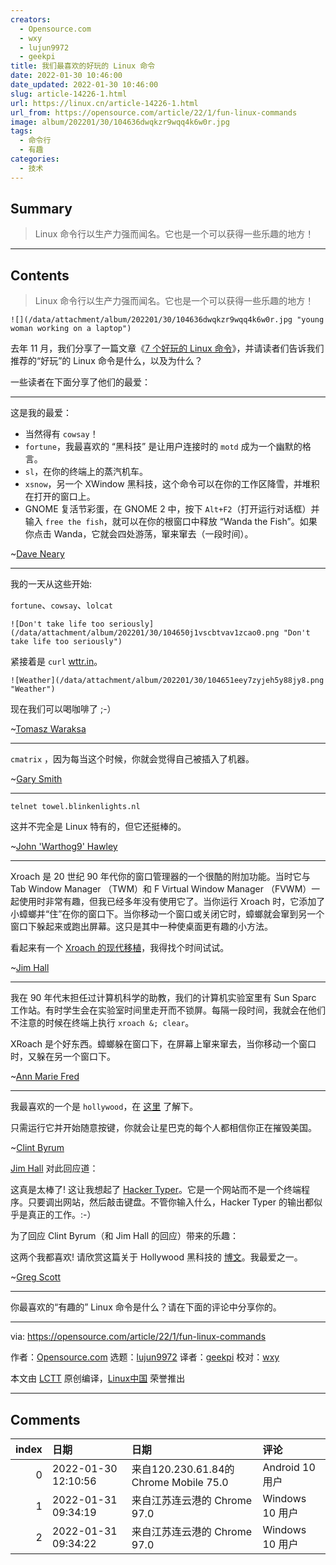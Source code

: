 ```yaml
---
creators:
  - Opensource.com
  - wxy
  - lujun9972
  - geekpi
title: 我们最喜欢的好玩的 Linux 命令
date: 2022-01-30 10:46:00
date_updated: 2022-01-30 10:46:00
slug: article-14226-1.html
url: https://linux.cn/article-14226-1.html
url_from: https://opensource.com/article/22/1/fun-linux-commands
image: album/202201/30/104636dwqkzr9wqq4k6w0r.jpg
tags:
  - 命令行
  - 有趣
categories:
  - 技术
---
```


## Summary

> Linux 命令行以生产力强而闻名。它也是一个可以获得一些乐趣的地方！

***

<!-- more -->

## Contents

> 
> Linux 命令行以生产力强而闻名。它也是一个可以获得一些乐趣的地方！
> 
> 
> 

`![](/data/attachment/album/202201/30/104636dwqkzr9wqq4k6w0r.jpg "young woman working on a laptop")`

去年 11 月，我们分享了一篇文章《[7 个好玩的 Linux 命令](https://opensource.com/article/21/11/fun-linux-commands)》，并请读者们告诉我们推荐的“好玩”的 Linux 命令是什么，以及为什么？

一些读者在下面分享了他们的最爱：

---

这是我的最爱：

* 当然得有 `cowsay`！
* `fortune`，我最喜欢的 “黑科技” 是让用户连接时的 `motd` 成为一个幽默的格言。
* `sl`，在你的终端上的蒸汽机车。
* `xsnow`，另一个 XWindow 黑科技，这个命令可以在你的工作区降雪，并堆积在打开的窗口上。
* GNOME 复活节彩蛋，在 GNOME 2 中，按下 `Alt+F2`（打开运行对话框）并输入 `free the fish`，就可以在你的根窗口中释放 “Wanda the Fish”。如果你点击 Wanda，它就会四处游荡，窜来窜去（一段时间）。

~[Dave Neary](https://opensource.com/users/dneary)

---

我的一天从这些开始:

`fortune`、`cowsay`、`lolcat`

`![Don't take life too seriously](/data/attachment/album/202201/30/104650j1vscbtvav1zcao0.png "Don't take life too seriously")`

紧接着是 `curl` [wttr.in](http://wttr.in/)。

`![Weather](/data/attachment/album/202201/30/104651eey7zyjeh5y88jy8.png "Weather")`

现在我们可以喝咖啡了 ;-）

~[Tomasz Waraksa](https://opensource.com/user_articles/380541)

---

`cmatrix` ，因为每当这个时候，你就会觉得自己被插入了机器。

~[Gary Smith](https://opensource.com/users/greptile)

---

```shell
telnet towel.blinkenlights.nl
```

这并不完全是 Linux 特有的，但它还挺棒的。

~[John 'Warthog9' Hawley](https://opensource.com/users/warthog9)

---

Xroach 是 20 世纪 90 年代你的窗口管理器的一个很酷的附加功能。当时它与 Tab Window Manager （TWM）和 F Virtual Window Manager （FVWM）一起使用时非常有趣，但我已经多年没有使用它了。当你运行 Xroach 时，它添加了小蟑螂并“住”在你的窗口下。当你移动一个窗口或关闭它时，蟑螂就会窜到另一个窗口下躲起来或跑出屏幕。这只是其中一种使桌面更有趣的小方法。

看起来有一个 [Xroach 的现代移植](https://github.com/interkosmos/xroach)，我得找个时间试试。

~[Jim Hall](https://opensource.com/users/jim-hall)

---

我在 90 年代末担任过计算机科学的助教，我们的计算机实验室里有 Sun Sparc 工作站。有时学生会在实验室时间里走开而不锁屏。每隔一段时间，我就会在他们不注意的时候在终端上执行 `xroach &; clear`。

XRoach 是个好东西。蟑螂躲在窗口下，在屏幕上窜来窜去，当你移动一个窗口时，又躲在另一个窗口下。

~[Ann Marie Fred](https://opensource.com/users/annmarie99)

---

我最喜欢的一个是 `hollywood`，在 [这里](https://snapcraft.io/install/hollywood/ubuntu) 了解下。

只需运行它并开始随意按键，你就会让星巴克的每个人都相信你正在摧毁美国。

~[Clint Byrum](https://opensource.com/users/spamaps)

[Jim Hall](https://opensource.com/users/jim-hall) 对此回应道：

这真是太棒了! 这让我想起了 [Hacker Typer](https://hackertyper.net/)。它是一个网站而不是一个终端程序。只要调出网站，然后敲击键盘。不管你输入什么，Hacker Typer 的输出都似乎是真正的工作。:-）

为了回应 Clint Byrum（和 Jim Hall 的回应）带来的乐趣：

这两个我都喜欢! 请欣赏这篇关于 Hollywood 黑科技的 [博文](https://www.dgregscott.com/hollywood-hacker/)。我最爱之一。

~[Greg Scott](https://opensource.com/users/greg-scott)

---

你最喜欢的“有趣的” Linux 命令是什么？请在下面的评论中分享你的。

---

via: <https://opensource.com/article/22/1/fun-linux-commands>

作者：[Opensource.com](https://opensource.com/users/admin) 选题：[lujun9972](https://github.com/lujun9972) 译者：[geekpi](https://github.com/geekpi) 校对：[wxy](https://github.com/wxy)

本文由 [LCTT](https://github.com/LCTT/TranslateProject) 原创编译，[Linux中国](https://linux.cn/) 荣誉推出

***

## Comments

|   index | 日期                | 日期                                                   | 评论                                           |
|--------:|:--------------------|:-------------------------------------------------------|:-----------------------------------------------|
|       0 | 2022-01-30 12:10:56 | 来自120.230.61.84的 Chrome Mobile 75.0|Android 10 用户 | 真命玩年;D                                     |
|       1 | 2022-01-31 09:34:19 | 来自江苏连云港的 Chrome 97.0|Windows 10 用户           | 但凡编剧懂点LINUX 电视剧里黑客也不会只用PING了 |
|       2 | 2022-01-31 09:34:22 | 来自江苏连云港的 Chrome 97.0|Windows 10 用户           | 但凡编剧懂点LINUX 电视剧里黑客也不会只用PING了 |
